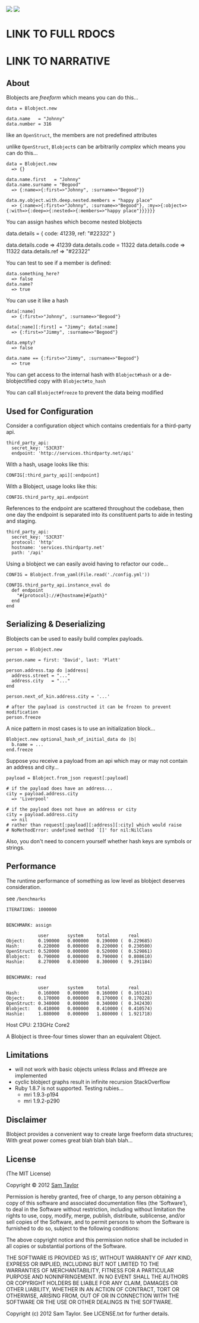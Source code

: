 ![](https://github.com/sjltaylor/blobject/raw/master/assets/blobject.png)
![](https://github.com/sjltaylor/blobject/raw/master/assets/blob_defn.png)

# LINK TO FULL RDOCS
# LINK TO NARRATIVE

## About

Blobjects are *freeform* which means you can do this...

    data = Blobject.new

    data.name   = "Johnny"
    data.number = 316

like an `OpenStruct`, the members are not predefined attributes

unlike `OpenStruct`, `Blobject`s can be arbitrarily *complex* which means you can do this...

    data = Blobject.new
      => {}

    data.name.first   = "Johnny"
    data.name.surname = "Begood"
      => {:name=>{:first=>"Johnny", :surname=>"Begood"}}

    data.my.object.with.deep.nested.members = "happy place"
      => {:name=>{:first=>"Johnny", :surname=>"Begood"}, :my=>{:object=>{:with=>{:deep=>{:nested=>{:members=>"happy place"}}}}}}

You can assign hashes which become nested blobjects

  data.details = { code: 41239, ref: "#22322" }

  data.details.code
    => 41239
  data.details.code = 11322
  data.details.code
    => 11322
  data.details.ref
    => "#22322"


You can test to see if a member is defined:

    data.something_here?
      => false
    data.name?
      => true

You can use it like a hash

    data[:name]
      => {:first=>"Johnny", :surname=>"Begood"}

    data[:name][:first] = "Jimmy"; data[:name]
      => {:first=>"Jimmy", :surname=>"Begood"}

    data.empty?
      => false

    data.name == {:first=>"Jimmy", :surname=>"Begood"}
      => true

You can get access to the internal hash with `Blobject#hash` or a de-blobjectified copy with `Blobject#to_hash`

You can call `Blobject#freeze` to prevent the data being modified



## Used for Configuration

Consider a configuration object which contains credentials for a third-party api.

    third_party_api:
      secret_key: 'S3CR3T'
      endpoint: 'http://services.thirdparty.net/api'

With a hash, usage looks like this:
    
    CONFIG[:third_party_api][:endpoint]

With a Blobject, usage looks like this:

    CONFIG.third_party_api.endpoint

References to the endpoint are scattered throughout the codebase, then one day the endpoint is separated into its constituent parts to aide in testing and staging.

    third_party_api:
      secret_key: 'S3CR3T'
      protocol: 'http'
      hostname: 'services.thirdparty.net'
      path: '/api'

Using a blobject we can easily avoid having to refactor our code...

    CONFIG = Blobject.from_yaml(File.read('./config.yml'))

    CONFIG.third_party_api.instance_eval do
      def endpoint
        "#{protocol}://#{hostname}#{path}"
      end
    end


## Serializing & Deserializing

Blobjects can be used to easily build complex payloads.

    person = Blobject.new

    person.name = first: 'David', last: 'Platt'
    
    person.address.tap do |address|
      address.street = "..."
      address.city   = "..."
    end

    person.next_of_kin.address.city = '...'

    # after the payload is constructed it can be frozen to prevent modification
    person.freeze

A nice pattern in most cases is to use an initialization block...

    Blobject.new optional_hash_of_initial_data do |b|
      b.name = ...
    end.freeze


Suppose you receive a payload from an api which may or may not contain an address and city...

    payload = Blobject.from_json request[:payload]

    # if the payload does have an address...
    city = payload.address.city
      => 'Liverpool'

    # if the payload does not have an address or city
    city = payload.address.city
      => nil
    # rather than request[:payload][:address][:city] which would raise
    # NoMethodError: undefined method `[]' for nil:NilClass


Also, you don't need to concern yourself whether hash keys are symbols or strings.



## Performance

The runtime performance of something as low level as blobject deserves consideration.

see `/benchmarks`

    ITERATIONS: 1000000


    BENCHMARK: assign

                user       system     total       real
    Object:     0.190000   0.000000   0.190000 (  0.229685)
    Hash:       0.220000   0.000000   0.220000 (  0.230500)
    OpenStruct: 0.520000   0.000000   0.520000 (  0.529861)
    Blobject:   0.790000   0.000000   0.790000 (  0.808610)
    Hashie:     8.270000   0.030000   8.300000 (  9.291184)


    BENCHMARK: read

                user       system     total       real
    Hash:       0.160000   0.000000   0.160000 (  0.165141)
    Object:     0.170000   0.000000   0.170000 (  0.170228)
    OpenStruct: 0.340000   0.000000   0.340000 (  0.342430)
    Blobject:   0.410000   0.000000   0.410000 (  0.410574)
    Hashie:     1.880000   0.000000   1.880000 (  1.921718)

Host CPU: 2.13GHz Core2

A Blobject is three-four times slower than an equivalent Object.


## Limitations

* will not work with basic objects unless #class and #freeze are implemented
* cyclic blobject graphs result in infinite recursion StackOverflow
* Ruby 1.8.7 is not supported. Testing rubies...
  * mri 1.9.3-p194
  * mri 1.9.2-p290


## Disclaimer

Blobject provides a convenient way to create large freeform data structures; With great power comes great blah blah blah blah...


## License

(The MIT License)

Copyright © 2012 [Sam Taylor](http://sjltaylor.com/)

Permission is hereby granted, free of charge, to any person obtaining a copy of this software and associated documentation files (the ‘Software’), to deal in the Software without restriction, including without limitation the rights to use, copy, modify, merge, publish, distribute, sublicense, and/or sell copies of the Software, and to permit persons to whom the Software is furnished to do so, subject to the following conditions:

The above copyright notice and this permission notice shall be included in all copies or substantial portions of the Software.

THE SOFTWARE IS PROVIDED ‘AS IS’, WITHOUT WARRANTY OF ANY KIND, EXPRESS OR IMPLIED, INCLUDING BUT NOT LIMITED TO THE WARRANTIES OF MERCHANTABILITY, FITNESS FOR A PARTICULAR PURPOSE AND NONINFRINGEMENT. IN NO EVENT SHALL THE AUTHORS OR COPYRIGHT HOLDERS BE LIABLE FOR ANY CLAIM, DAMAGES OR OTHER LIABILITY, WHETHER IN AN ACTION OF CONTRACT, TORT OR OTHERWISE, ARISING FROM, OUT OF OR IN CONNECTION WITH THE SOFTWARE OR THE USE OR OTHER DEALINGS IN THE SOFTWARE.

Copyright (c) 2012 Sam Taylor. See LICENSE.txt for
further details.

